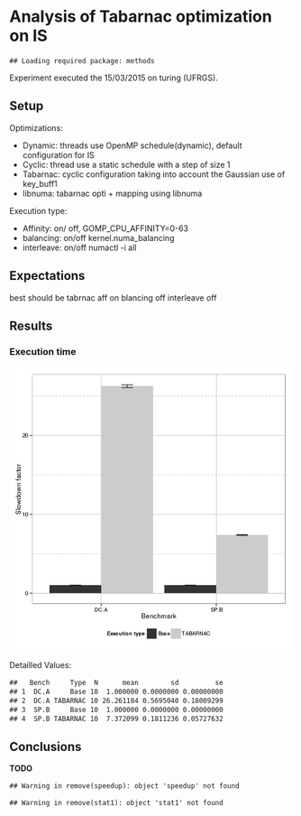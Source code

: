Analysis of Tabarnac optimization on IS
=======================================



```
## Loading required package: methods
```
Experiment executed the 15/03/2015 on turing (UFRGS).

Setup
-----

Optimizations:

+ Dynamic: threads use OpenMP schedule(dynamic), default configuration for IS
+ Cyclic:  thread use a static schedule with a step of size 1
+ Tabarnac: cyclic configuration taking into account the Gaussian use of key_buff1
+ libnuma: tabarnac opti + mapping using libnuma


Execution type:

+ Affinity: on/ off,    GOMP_CPU_AFFINITY=0-63
+ balancing: on/off     kernel.numa_balancing
+ interleave: on/off    numactl -i all



Expectations
------------

best should be tabrnac aff on blancing off interleave off

Results
-------

###   Execution time

![plot of chunk ExecTime](figure/ExecTime-1.png) 

Detailled Values:


```
##   Bench     Type  N      mean        sd         se
## 1  DC.A     Base 10  1.000000 0.0000000 0.00000000
## 2  DC.A TABARNAC 10 26.261184 0.5695040 0.18009299
## 3  SP.B     Base 10  1.000000 0.0000000 0.00000000
## 4  SP.B TABARNAC 10  7.372099 0.1811236 0.05727632
```

Conclusions
-----------

**TODO**


```
## Warning in remove(speedup): object 'speedup' not found
```

```
## Warning in remove(stat1): object 'stat1' not found
```
